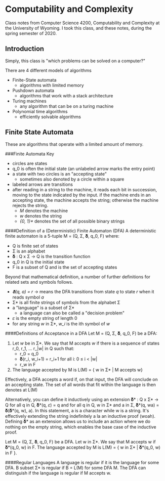 Computability and Complexity
=====
Class notes from Computer Science 4200, Computability and Complexity at the University of Wyoming. I took this class, and these notes, during the spring semester of 2020.

<!-- Code and assignments associated with this class is available [here](https://github.com/andey-robins/school/tree/master/cosc3020/). -->

Introduction
-----
Simply, this class is "which problems can be solved on a computer?"

There are 4 different models of algorithms
- Finite-State automata
    - algorithms with limited memory
- Pushdown automata
    - algorithms that work with a stack architecture
- Turing machines
    - any algorithm that can be on a turing machine
- Polynomial time algorithms
    - efficiently solvable algorithms

Finite State Automata
-----
These are algorithms that operate with a limited amount of memory.

###Finite Automata Key
- circles are states
- q_0 is often the initial state (an unlabeled arrow marks the entry point)
- a state with two circles is an "accepting state"
    - sometimes also denoted by a circle within a square
- labeled arrows are transitions
- after reading in a string to the machine, it reads each bit in succession, moving to the state indicated by the input. if the machine ends in an accepting state, the machine accepts the string; otherwise the machine rejects the string.
    - *M* denotes the machine
    - *w* denotes the string
    - *{0, 1}\** denotes the set of all possible binary strings

####Definition of a (Deterministic) Finite Automaton (DFA)
A deterministic finite automaton is a 5-tuple M = (Q, Σ, 𝛅, q_0, F) where:
- Q is finite set of states
- Σ is an alphabet
- 𝛅 : Q x Σ -> Q is the transition function
- q_0 in Q is the initial state
- F is a subset of Q and is the set of accepting states

Beyond that mathematical definition, a number of further definitions for related sets and symbols follows.

- *𝛅(q, a) = r* -> means the DFA transitions from state *q* to state *r* when it reads symbol *a*
- Σ\* is all finite strings of symbols from the alphabet Σ
- a "language" is a subset of Σ\*
    - a language can also be called a "decision problem"
- 𝜀 is the empty string of length 0
- for any string *w* in Σ\*, *w_i* is the ith symbol of *w*

####Definitions of Acceptance in a DFA
Let M = (Q, Σ, 𝛅, q_0, F) be a DFA:
1. Let *w* be in Σ\*. We say that M accepts *w* if there is a sequence of states r_0, r_1, ... r_|w| in Q such that:
    - r_0 = q_0
    - 𝛅(r_i, w_i+1) = r_i+1 for all i: 0 ≤ i < |w|
    - r_w in F
2. The language accepted by M is L(M) = { w in Σ\* | M accepts w}

Effectively, a DFA accepts a word if, on that input, the DFA will conclude on an accepting state. The set of all words that fit within the language is then denotes at L(M)

Alternatively, you can define it inductively using an extension 𝛅\* : Q x Σ\* -> Q for all q in Q, 𝛅\*(q, 𝜀) = q and for all q in Q, w in Σ\* and a in Σ, 𝛅\*(q, wa) = 𝛅(𝛅*(q, w), a). In this statement, a is a character while w is a string. It's effectively extending the string indefinitely a la an inductive proof (woah). Defining 𝛅\* as an extension allows us to include an action where we do nothing on the empty string, which enables the base case of the inductive proof.

Let M = (Q, Σ, 𝛅, q_0, F) be a DFA. Let w in Σ\*. We say that M accepts w if 𝛅\*(q_0, w) in F. The language accepted by M is L(M) = { w in Σ\* | 𝛅\*(q_0, w) in F }.

####Regular Languages
A language is regular if it is the language for some DFA. B subset Σ\* is regular if B = L(M) for some DFA M. The DFA can distinguish if the language is regular if M accepts w.

